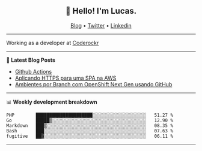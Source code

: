 <h2 align="center">👋 Hello! I'm Lucas.</h2>
<p align="center">
  <a href="https://www.lucassabreu.net.br/">Blog</a> •
  <a href="https://twitter.com/lucassabreu">Twitter</a> •
  <a href="https://www.linkedin.com/in/lucassantosabreu/">Linkedin</a>
</p>

---

Working as a developer at [Coderockr](https://github.com/Coderockr)

---

**📝 Latest Blog Posts**

<!-- BLOG-POST-LIST:START -->
- [Github Actions](https://www.lucassabreu.net.br/post/github-actions/)
- [Aplicando HTTPS para uma SPA na AWS](https://www.lucassabreu.net.br/post/aplicando-https-para-uma-spa-na-aws/)
- [Ambientes por Branch com OpenShift Next Gen usando GitHub](https://www.lucassabreu.net.br/post/ambientes-por-branch-com-openshift-next-gen-usando-github/)
<!-- BLOG-POST-LIST:END -->

---

📊 **Weekly development breakdown**
<!--START_SECTION:waka-->
```text
PHP        █████████████████████░░░░░░░░░░░░░░░░░░░░   51.27 % 
Go         █████▒░░░░░░░░░░░░░░░░░░░░░░░░░░░░░░░░░░░   12.90 % 
Markdown   ███▒░░░░░░░░░░░░░░░░░░░░░░░░░░░░░░░░░░░░░   08.35 % 
Bash       ███░░░░░░░░░░░░░░░░░░░░░░░░░░░░░░░░░░░░░░   07.63 % 
fugitive   ██▓░░░░░░░░░░░░░░░░░░░░░░░░░░░░░░░░░░░░░░   06.11 % 
```
<!--END_SECTION:waka-->

---
